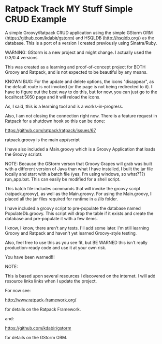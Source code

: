 # Ratpack Track MY Stuff Simple CRUD Example

A simple Groovy/Ratpack CRUD application using the simple GStorm ORM (https://github.com/kdabir/gstorm) and HSQLDB (http://hsqldb.org/) as the database.
This is a port of a version I created previously using Sinatra/Ruby.

WARNING: GStorm is a new project and might change. I actually used the 0.3/0.4 versions

This was created as a learning and proof-of-concept project for BOTH Groovy and Ratpack, and is not expected to be beautiful by any means.

KNOWN BUG: For the update and delete options, the icons "disappear", as the default route is not invoked (or the page is not being redirected to it).
I have to figure out the best way to do this, but for now, you can just go to the localhost:5050 page and it will reload the icons.

As, I said, this is a learning tool and is a works-in-progress.

Also, I am not closing the connection right now. There is a feature request in Ratpack for a shutdown hook so this can be done:

https://github.com/ratpack/ratpack/issues/67

ratpack.groovy is the main app/script

I have also included a Main.groovy which is a Groovy Application that loads the Groovy scripts

NOTE: Because the GStorm verson that Groovy Grapes will grab was built with a different version of Java than what I have installed,
I built the jar file locally and start with a batch file (yes, I'm using windows, so what???) run_app.bat.
This can easily be modified for a shell script.

This batch file includes commands that will invoke the groovy script (ratpack.groovy), as well as the Main.groovy.
For using the Main.groovy, I placed all the jar files required for runtime in a /lib folder.

I have included a groovy script to pre-populate the database named PopulateDb.groovy.
This script will drop the table if it exists and create the database and pre-populate it with a few items.

I know, I know, there aren't any tests. I'll add some later. I'm still learning Groovy and Ratpack and haven't yet learned Groovy-style testing.

Also, feel free to use this as you see fit, but BE WARNED this isn't really production-ready code and use it at your own risk.

You have been warned!!!

NOTE:

This is based upon several resources I discovered on the internet.
I will add resource links links when I update the project.

For now see:

http://www.ratpack-framework.org/

for details on the Ratpack Framework.

and:

https://github.com/kdabir/gstorm

for details on the GStorm ORM.

